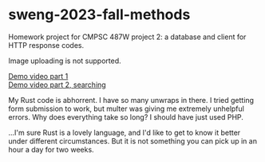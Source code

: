 # sweng-2023-fall-methods
Homework project for CMPSC 487W project 2: a database and client for HTTP response codes.

Image uploading is not supported.

[Demo video part 1](https://www.youtube.com/watch?v=d2kUXbvRpBQ) \
[Demo video part 2, searching](https://www.youtube.com/watch?v=DvoOE_uA61Y)

My Rust code is abhorrent. I have so many unwraps in there. I tried getting form submission to work, but multer was giving me extremely unhelpful errors. Why does everything take so long? I should have just used PHP.

...I'm sure Rust is a lovely language, and I'd like to get to know it better under different circumstances. But it is not something you can pick up in an hour a day for two weeks.
